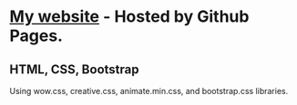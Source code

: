 # [My website](http://tejasbadadare.github.io/) - Hosted by Github Pages.

## HTML, CSS, Bootstrap

Using wow.css, creative.css, animate.min.css, and bootstrap.css libraries.
